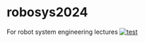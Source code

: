# robosys2024
For robot system engineering lectures
[![test](https://github.com/Hanb12-JO/robosys2024/actions/workflows/test.yml/badge.svg)](https://github.com/Hanb12-JO/robosys2024/actions/workflows/test.yml)
